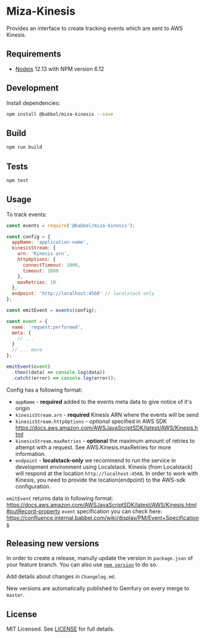 Miza-Kinesis
===========

Provides an interface to create tracking events which are sent to AWS Kinesis.

Requirements
------------

- [Nodejs](https://nodejs.org/en/download/) 12.13 with NPM version 6.12

## Development

Install dependencies:

```bash
npm install @babbel/miza-kinesis --save
```

## Build

```bash
npm run build
```

## Tests

```bash
npm test
```

## Usage
To track events:

```js
const events = require('@babbel/miza-kinesis');

const config = {
  appName: 'application-name',
  kinesisStream: {
    arn: 'Kinesis arn',
    httpOptions: {
      connectTimeout: 1000,
      timeout: 1000
    },
    maxRetries: 10
  },
  endpoint: 'http://localhost:4568' // localstack only
};

const emitEvent = events(config);

const event = {
  name: 'request:performed',
  meta: {
    // ...
  }
  // ... more
};

emitEvent(event)
  .then((data) => console.log(data))
  .catch((error) => console.log(error));
```
Config has a following format:
* `appName` - **required** added to the events meta data to give notice of it's origin
* `kinesisStream.arn` - **required** Kinesis ARN where the events will be send
* `kinesisStream.httpOptions` - *optional* specified in AWS SDK https://docs.aws.amazon.com/AWSJavaScriptSDK/latest/AWS/Kinesis.html
* `kinesisStream.maxRetries` - **optional** the maximum amount of retries to attempt with a request. See AWS.Kinesis.maxRetries for more information.
* `endpoint` - **localstack-only** we recommend to run the service in development environment using Localstack. Kinesis (from Localstack) will respond at the location `http://localhost:4568`. In order to work with Kinesis, you need to provide the location(endpoint) to the AWS-sdk configuration.

`emitEvent` returns data in following format: https://docs.aws.amazon.com/AWSJavaScriptSDK/latest/AWS/Kinesis.html#putRecord-property
`event` specification you can check here: https://confluence.internal.babbel.com/wiki/display/PM/Event+Specifications

## Releasing new versions

In order to create a release, manully update the version in `package.json` of your feature branch.
You can also use [`npm version`](https://docs.npmjs.com/cli/version) to do so.

Add details about changes in `Changelog.md`.

New versions are automatically published to Gemfury on every merge to `master`.

## License

MIT Licensed. See [LICENSE](https://github.com/babbel/mize-kinesis/blob/master/LICENSE) for full details.
